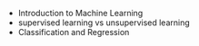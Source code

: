 - Introduction to Machine Learning
- supervised learning vs unsupervised learning
- Classification and Regression
